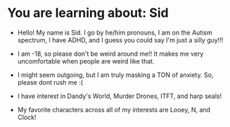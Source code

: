 # You are learning about: Sid

- Hello! My name is Sid. I go by he/him pronouns, I am on the Autism spectrum, I have ADHD, and I guess you could say I'm just a silly guy!!!

- I am -18, so please don't be weird around me!! It makes me very uncomfortable when people are weird like that.

- I might seem outgoing, but I am truly masking a TON of anxiety. So, please dont rush me :(

- I have interest in Dandy's World, Murder Drones, ITFT, and harp seals!

- My favorite characters across all of my interests are Looey, N, and Clock!
